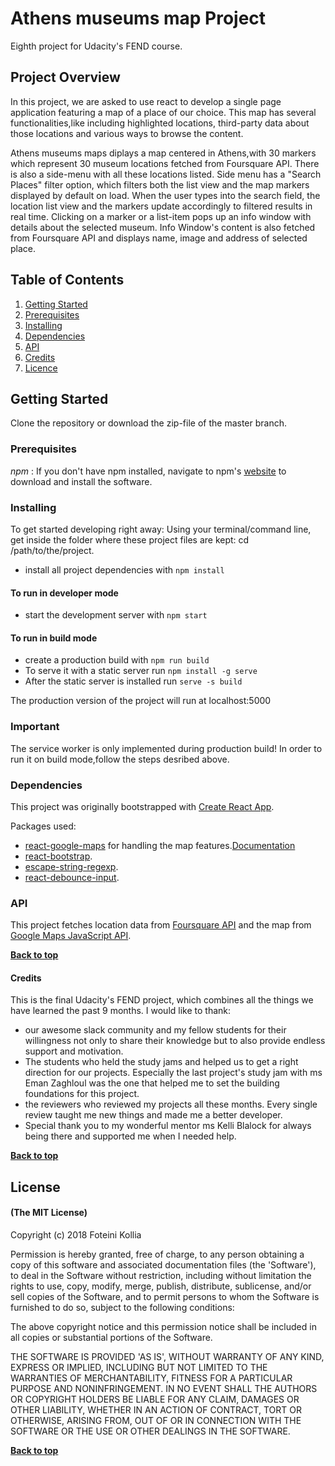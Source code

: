 # Athens museums map Project

Eighth project for Udacity's FEND course.

## Project Overview

In this project, we are asked to use react to develop a single page application featuring a map of a place of our choice. This map has several functionalities,like including highlighted locations, third-party data about those locations and various ways to browse the content.

Athens museums maps diplays a map centered in Athens,with 30 markers which represent 30 museum locations fetched from Foursquare API. There is also a side-menu with all these locations listed. Side menu has a "Search Places" filter option, which filters both the list view and the map markers displayed by default on load. When the user types into the search field, the location list view and the markers update accordingly to filtered results in real time.
Clicking on a marker or a list-item pops up an info window with details about the selected museum. Info Window's content is also fetched from Foursquare API and displays name, image and address of selected place.

## Table of Contents

1.  [Getting Started](#Getting_Started)
2.  [Prerequisites](#Prerequisites)
3.  [Installing](#Installing)
4.  [Dependencies](#Dependencies)
5.  [API](#API)
6.  [Credits](#Credits)
7.  [Licence](#Licence)

## Getting Started

Clone the repository or download the zip-file of the master branch.

### Prerequisites

_npm_ :
If you don't have npm installed, navigate to npm's [website](https://www.npmjs.com/get-npm) to download and install the software.

### Installing

To get started developing right away:
Using your terminal/command line, get inside the folder where these project files are kept: cd /path/to/the/project.

- install all project dependencies with `npm install`

#### To run in developer mode

- start the development server with `npm start`

#### To run in build mode

- create a production build with `npm run build`
- To serve it with a static server run `npm install -g serve`
- After the static server is installed run `serve -s build`

The production version of the project will run at localhost:5000

### Important

The service worker is only implemented during production build!
In order to run it on build mode,follow the steps desribed above.

### Dependencies

This project was originally bootstrapped with [Create React App](https://github.com/facebookincubator/create-react-app).

Packages used:

- [react-google-maps](https://www.npmjs.com/package/create-react-app) for handling the map features.[Documentation](https://tomchentw.github.io/react-google-maps/)
- [react-bootstrap](https://react-bootstrap.github.io/getting-started/introduction).
- [escape-string-regexp](https://www.npmjs.com/package/escape-string-regexp).
- [react-debounce-input](https://www.npmjs.com/package/react-debounce-input).

### API

This project fetches location data from [Foursquare API](https://developer.foursquare.com/) and the map from [Google Maps JavaScript API](https://developers.google.com/maps/documentation/javascript/tutorial).

**[Back to top](#table-of-contents)**

#### Credits

This is the final Udacity's FEND project, which combines all the things we have learned the past 9 months. I would like to thank:

- our awesome slack community and my fellow students for their willingness not only to share their knowledge but to also provide endless support and motivation.
- The students who held the study jams and helped us to get a right direction for our projects. Especially the last project's study jam with ms Eman Zaghloul was the one that helped me to set the building foundations for this project.
- the reviewers who reviewed my projects all these months. Every single review taught me new things and made me a better developer.
- Special thank you to my wonderful mentor ms Kelli Blalock for always being there and supported me when I needed help.

**[Back to top](#table-of-contents)**

## License

#### (The MIT License)

Copyright (c) 2018 Foteini Kollia

Permission is hereby granted, free of charge, to any person obtaining
a copy of this software and associated documentation files (the
'Software'), to deal in the Software without restriction, including
without limitation the rights to use, copy, modify, merge, publish,
distribute, sublicense, and/or sell copies of the Software, and to
permit persons to whom the Software is furnished to do so, subject to
the following conditions:

The above copyright notice and this permission notice shall be
included in all copies or substantial portions of the Software.

THE SOFTWARE IS PROVIDED 'AS IS', WITHOUT WARRANTY OF ANY KIND,
EXPRESS OR IMPLIED, INCLUDING BUT NOT LIMITED TO THE WARRANTIES OF
MERCHANTABILITY, FITNESS FOR A PARTICULAR PURPOSE AND NONINFRINGEMENT.
IN NO EVENT SHALL THE AUTHORS OR COPYRIGHT HOLDERS BE LIABLE FOR ANY
CLAIM, DAMAGES OR OTHER LIABILITY, WHETHER IN AN ACTION OF CONTRACT,
TORT OR OTHERWISE, ARISING FROM, OUT OF OR IN CONNECTION WITH THE
SOFTWARE OR THE USE OR OTHER DEALINGS IN THE SOFTWARE.

**[Back to top](#table-of-contents)**
